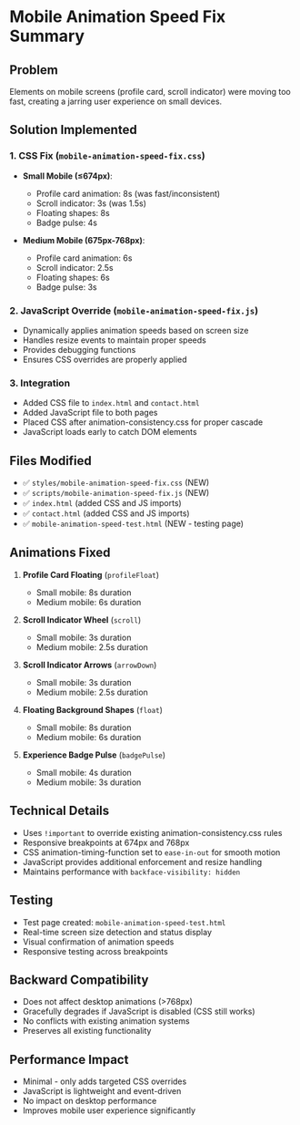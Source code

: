 # Mobile Animation Speed Fix Summary

## Problem
Elements on mobile screens (profile card, scroll indicator) were moving too fast, creating a jarring user experience on small devices.

## Solution Implemented

### 1. CSS Fix (`mobile-animation-speed-fix.css`)
- **Small Mobile (≤674px)**: 
  - Profile card animation: 8s (was fast/inconsistent)
  - Scroll indicator: 3s (was 1.5s)
  - Floating shapes: 8s 
  - Badge pulse: 4s
  
- **Medium Mobile (675px-768px)**:
  - Profile card animation: 6s
  - Scroll indicator: 2.5s
  - Floating shapes: 6s
  - Badge pulse: 3s

### 2. JavaScript Override (`mobile-animation-speed-fix.js`)
- Dynamically applies animation speeds based on screen size
- Handles resize events to maintain proper speeds
- Provides debugging functions
- Ensures CSS overrides are properly applied

### 3. Integration
- Added CSS file to `index.html` and `contact.html`
- Added JavaScript file to both pages
- Placed CSS after animation-consistency.css for proper cascade
- JavaScript loads early to catch DOM elements

## Files Modified
- ✅ `styles/mobile-animation-speed-fix.css` (NEW)
- ✅ `scripts/mobile-animation-speed-fix.js` (NEW)
- ✅ `index.html` (added CSS and JS imports)
- ✅ `contact.html` (added CSS and JS imports)
- ✅ `mobile-animation-speed-test.html` (NEW - testing page)

## Animations Fixed
1. **Profile Card Floating** (`profileFloat`)
   - Small mobile: 8s duration
   - Medium mobile: 6s duration
   
2. **Scroll Indicator Wheel** (`scroll`)
   - Small mobile: 3s duration  
   - Medium mobile: 2.5s duration
   
3. **Scroll Indicator Arrows** (`arrowDown`)
   - Small mobile: 3s duration
   - Medium mobile: 2.5s duration
   
4. **Floating Background Shapes** (`float`)
   - Small mobile: 8s duration
   - Medium mobile: 6s duration
   
5. **Experience Badge Pulse** (`badgePulse`)
   - Small mobile: 4s duration
   - Medium mobile: 3s duration

## Technical Details
- Uses `!important` to override existing animation-consistency.css rules
- Responsive breakpoints at 674px and 768px
- CSS animation-timing-function set to `ease-in-out` for smooth motion
- JavaScript provides additional enforcement and resize handling
- Maintains performance with `backface-visibility: hidden`

## Testing
- Test page created: `mobile-animation-speed-test.html`
- Real-time screen size detection and status display
- Visual confirmation of animation speeds
- Responsive testing across breakpoints

## Backward Compatibility
- Does not affect desktop animations (>768px)
- Gracefully degrades if JavaScript is disabled (CSS still works)
- No conflicts with existing animation systems
- Preserves all existing functionality

## Performance Impact
- Minimal - only adds targeted CSS overrides
- JavaScript is lightweight and event-driven
- No impact on desktop performance
- Improves mobile user experience significantly
